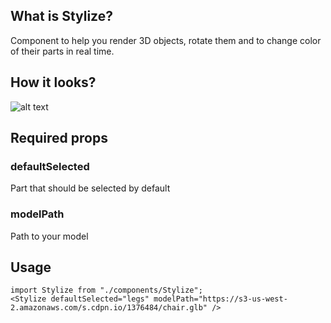 ## What is Stylize?

Component to help you render 3D objects, rotate them and to change color of their parts in real time.

## How it looks?

![alt text](https://i.ibb.co/TW1nb8h/1.png)

## Required props

### defaultSelected
Part that should be selected by default
### modelPath
Path to your model

## Usage
```
import Stylize from "./components/Stylize";
<Stylize defaultSelected="legs" modelPath="https://s3-us-west-2.amazonaws.com/s.cdpn.io/1376484/chair.glb" />
```
